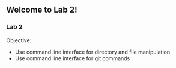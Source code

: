 ## Welcome to Lab 2!

### Lab 2 
Objective:
- Use command line interface for directory and file manipulation
- Use command line interface for git commands

